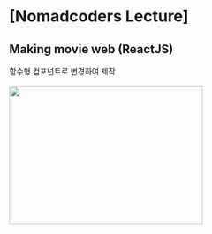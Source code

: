 # [Nomadcoders Lecture]
## Making movie web (ReactJS) 
함수형 컴포넌트로 변경하여 제작  
</br>
<img src="https://user-images.githubusercontent.com/60960130/121916952-93d1db80-cd6f-11eb-9641-f5eb7955af98.gif" width="350" height="250"/>
